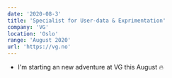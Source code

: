 ```yaml
---
date: '2020-08-3'
title: 'Specialist for User-data & Exprimentation'
company: 'VG'
location: 'Oslo'
range: 'August 2020'
url: 'https://vg.no'
---
```


- I'm starting an new adventure at VG this August 🔥
